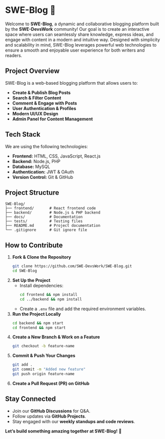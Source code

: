 
# SWE-Blog 📝

Welcome to **SWE-Blog**, a dynamic and collaborative blogging platform built by the **SWE-DevsWork** community! Our goal is to create an interactive space where users can seamlessly share knowledge, express ideas, and engage with content in a modern and intuitive way. Designed with simplicity and scalability in mind, SWE-Blog leverages powerful web technologies to ensure a smooth and enjoyable user experience for both writers and readers.

## Project Overview
SWE-Blog is a web-based blogging platform that allows users to:
- **Create & Publish Blog Posts**
- **Search & Filter Content**
- **Comment & Engage with Posts**
- **User Authentication & Profiles**
- **Modern UI/UX Design**
- **Admin Panel for Content Management**

## Tech Stack
We are using the following technologies:
- **Frontend:** HTML, CSS, JavaScript, React.js
- **Backend:** Node.js, PHP
- **Database:** MySQL
- **Authentication:** JWT & OAuth
- **Version Control:** Git & GitHub

## Project Structure
```
SWE-Blog/
├── frontend/       # React frontend code
├── backend/        # Node.js & PHP backend
├── docs/           # Documentation
├── tests/          # Testing files
├── README.md       # Project documentation
└── .gitignore      # Git ignore file
```

## How to Contribute
1. **Fork & Clone the Repository**
   ```sh
   git clone https://github.com/SWE-DevsWork/SWE-Blog.git
   cd SWE-Blog
   ```
2. **Set Up the Project**
   - Install dependencies:
     ```sh
     cd frontend && npm install
     cd ../backend && npm install
     ```
   - Create a `.env` file and add the required environment variables.
3. **Run the Project Locally**
   ```sh
   cd backend && npm start
   cd frontend && npm start
   ```
4. **Create a New Branch & Work on a Feature**
   ```sh
   git checkout -b feature-name
   ```
5. **Commit & Push Your Changes**
   ```sh
   git add .
   git commit -m "Added new feature"
   git push origin feature-name
   ```
6. **Create a Pull Request (PR) on GitHub**

## Stay Connected
- Join our **GitHub Discussions** for Q&A.
- Follow updates via **GitHub Projects**.
- Stay engaged with our **weekly standups and code reviews**.

**Let’s build something amazing together at SWE-Blog!** 📝
